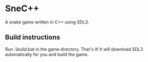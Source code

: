 # SneC++

A snake game written in C++ using SDL3.

## Build instructions

Run .\build.bat in the game directory. That's it! It will download SDL3 automatically for you and build the game.
